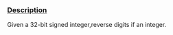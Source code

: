 ### [Description](https://leetcode.com/problems/reverse-integer/description/)

Given a 32-bit signed integer,reverse digits if an integer.
